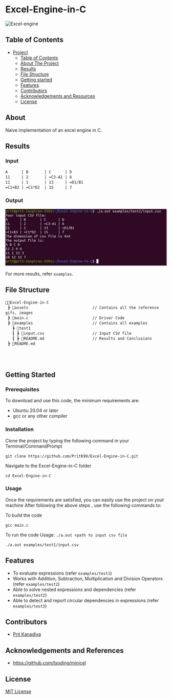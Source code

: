 # Excel-Engine-in-C

<img src = "https://docs.eazybi.com/eazybi/files/688143/43516105/1/1534802836000/excel-and-csv.png" alt = "Excel-engine">

## Table of Contents

- [Project](#Excel-Engine-in-C)
  - [Table of Contents](#table-of-contents)
  - [About The Project](#about-the-project)
  - [Results](#results)
  - [File Structure](#file-structure)
  - [Getting started](#Getting-Started)
  - [Features](#features)
  - [Contributors](#contributors)
  - [Acknowledgements and Resources](#acknowledgements-and-references)
  - [License](#license)
  
## About

Naive implementation of an excel engine in C.

## Results

### Input

```
A      | B       | C      | D 
11     | 2       | =C3-A1 | 6
11     | 1       | 13     | =D1/B1
=C1+B3 | =C1*D2  | 15     | 7
```

### Output

<img src = "assets/test2.jpeg" alt="Test 2 results available in assets folder">

For more results, refer ```examples```.

## File Structure
```
👨‍💻Excel-Engine-in-C
 ┣ 📂assets                            // Contains all the reference gifs, images
 ┣ 📄main.c                            // Driver Code
 ┣ 📂examples                          // Contains all examples
   ┣ 📂test1                            
   ┃ ┣ 📄input.csv                     // Input CSV file  
   ┃ ┣ 📄README.md                     // Results and Conclusions
 ┣ 📄README.md                          
   

     
``` 
## Getting Started

### Prerequisites
To download and use this code, the minimum requirements are:

* Ubuntu 20.04 or later
* gcc or any other compiler

### Installation

Clone the project by typing the following command in your Terminal/CommandPrompt

```
git clone https://github.com/PritK99/Excel-Engine-in-C.git
```
Navigate to the Excel-Engine-in-C folder

```
cd Excel-Engine-in-C
```

### Usage

Once the requirements are satisfied, you can easily use the project on yout machine
After following the above steps , use the following commands to:

To build the code
```
gcc main.c
```

To run the code
Usage: ```./a.out <path to input csv file```
```
./a.out examples/test1/input.csv
```
## Features

* To evaluate expressions (refer ```examples/test1```)
* Works with Addition, Subtraction, Multiplication and Division Operators (refer ```examples/test2```)
* Able to solve nested expressions and dependencies (refer ```examples/test2```)
* Able to detect and report circular dependencies in expressions (refer ```examples/test3```)

## Contributors
* [Prit Kanadiya](https://github.com/PritK99)

## Acknowledgements and References
* https://github.com/tsoding/minicel
 
## License
[MIT License](https://opensource.org/licenses/MIT)



